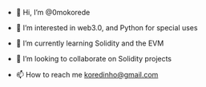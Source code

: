 - 👋 Hi, I’m @0mokorede
- 👀 I’m interested in web3.0, and Python for special uses
- 🌱 I’m currently learning Solidity and the EVM

- 💞️ I’m looking to collaborate on Solidity projects
- 📫 How to reach me koredinho@gmail.com

<!---
0mokorede/0mokorede is a ✨ special ✨ repository because its `README.md` (this file) appears on your GitHub profile.
You can click the Preview link to take a look at your changes.
--->
